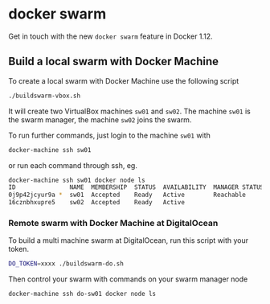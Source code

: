 # docker swarm

Get in touch with the new `docker swarm` feature in Docker 1.12.

## Build a local swarm with Docker Machine

To create a local swarm with Docker Machine use the following script

```bash
./buildswarm-vbox.sh
```

It will create two VirtualBox machines `sw01` and `sw02`. The machine `sw01` is
the swarm manager, the machine `sw02` joins the swarm.

To run further commands, just login to the machine `sw01` with

```bash
docker-machine ssh sw01
```

or run each command through ssh, eg.

```bash
docker-machine ssh sw01 docker node ls
ID               NAME  MEMBERSHIP  STATUS  AVAILABILITY  MANAGER STATUS  LEADER
0j9p42jcyur9a *  sw01  Accepted    Ready   Active        Reachable       Yes
16cznbhxupre5    sw02  Accepted    Ready   Active                        
```

### Remote swarm with Docker Machine at DigitalOcean

To build a multi machine swarm at DigitalOcean, run this script with your token.

```bash
DO_TOKEN=xxxx ./buildswarm-do.sh
```

Then control your swarm with commands on your swarm manager node

```bash
docker-machine ssh do-sw01 docker node ls
```
